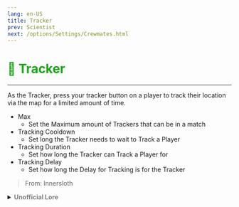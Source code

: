```yaml
---
lang: en-US
title: Tracker
prev: Scientist
next: /options/Settings/Crewmates.html
---
```


# <font color="#19a612">📡 <b>Tracker</b></font> <Badge text="Vanilla" type="tip" vertical="middle"/>
---

As the Tracker, press your tracker button on a player to track their location via the map for a limited amount of time.
* Max
  * Set the Maximum amount of Trackers that can be in a match
* Tracking Cooldown
  * Set long the Tracker needs to wait to Track a Player
* Tracking Duration
  * Set how long the Tracker can Track a Player for
* Tracking Delay
  * Set how long the Delay for Tracking is for the Tracker

> From: Innersloth

<details>
<summary><b><font color=gray>Unofficial Lore</font></b></summary>

Placeholder: This role is a ROLE OH EM GOSH
> Submitted by: Member
</details>